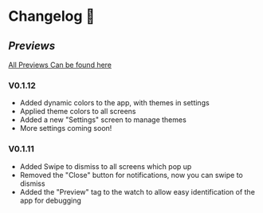 # Changelog 🔨

## _Previews_

[All Previews Can be found here](https://github.com/DaytimeDev/GitWrist/releases/tag/Pre-Release)

### V0.1.12
* Added dynamic colors to the app, with themes in settings
* Applied theme colors to all screens
* Added a new "Settings" screen to manage themes
* More settings coming soon!


### V0.1.11
* Added Swipe to dismiss to all screens which pop up
* Removed the "Close" button for notifications, now you can swipe to dismiss
* Added the "Preview" tag to the watch to allow easy identification of the app for debugging